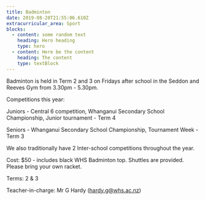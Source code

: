 ```yaml
---
title: Badminton
date: 2019-08-28T21:55:06.610Z
extracurricular_area: Sport
blocks:
  - content: some random text
    heading: Hero heading
    type: hero
  - content: Here be the content
    heading: The content
    type: textBlock
---
```

Badminton is held in Term 2 and 3 on Fridays after school in the Seddon and Reeves Gym from 3.30pm - 5.30pm.

Competitions this year: 

Juniors - Central 6 competition, Whanganui Secondary School Championship, Junior tournament - Term 4 

Seniors - Whanganui Secondary School Championship, Tournament Week - Term 3 

We also traditionally have 2 Inter-school competitions throughout the year.

Cost: $50 - includes black WHS Badminton top. 
Shuttles are provided.
Please bring your own racket. 

Terms: 2 & 3

Teacher-in-charge: Mr G Hardy (hardy.g@whs.ac.nz)
